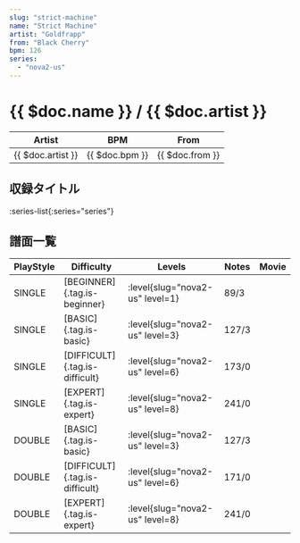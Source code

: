 ```yaml
---
slug: "strict-machine"
name: "Strict Machine"
artist: "Goldfrapp"
from: "Black Cherry"
bpm: 126
series:
  - "nova2-us"
---
```


# {{ $doc.name }} / {{ $doc.artist }}

|Artist|BPM|From|
|------|---|----|
|{{ $doc.artist }}|{{ $doc.bpm }}|{{ $doc.from }}|

## 収録タイトル

:series-list{:series="series"}

## 譜面一覧

|PlayStyle|Difficulty|Levels|Notes|Movie|
|---------|----------|------|-----|-----|
|SINGLE|[BEGINNER]{.tag.is-beginner}|:level{slug="nova2-us" level=1}|89/3||
|SINGLE|[BASIC]{.tag.is-basic}|:level{slug="nova2-us" level=3}|127/3||
|SINGLE|[DIFFICULT]{.tag.is-difficult}|:level{slug="nova2-us" level=6}|173/0||
|SINGLE|[EXPERT]{.tag.is-expert}|:level{slug="nova2-us" level=8}|241/0||
|DOUBLE|[BASIC]{.tag.is-basic}|:level{slug="nova2-us" level=3}|127/3||
|DOUBLE|[DIFFICULT]{.tag.is-difficult}|:level{slug="nova2-us" level=6}|171/0||
|DOUBLE|[EXPERT]{.tag.is-expert}|:level{slug="nova2-us" level=8}|241/0||
